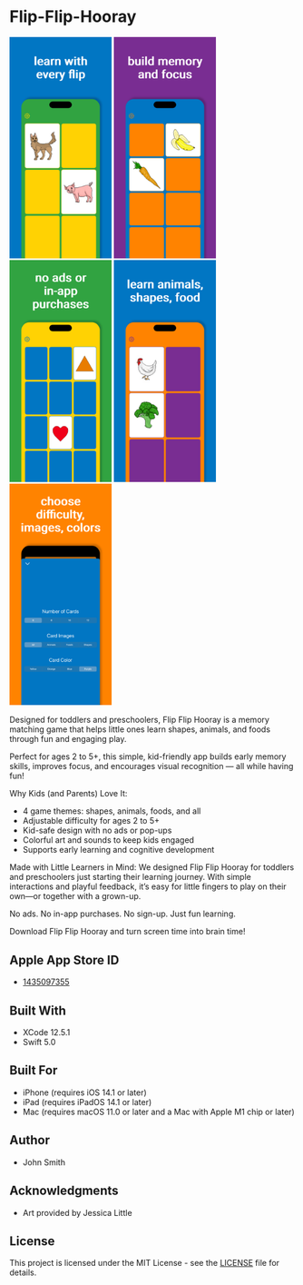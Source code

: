 # Flip-Flip-Hooray

<img src="https://github.com/JohnSmithCoder1/Flip-Flip-Hooray/blob/main/Screenshots/screenshot_1.png" width="180"> <img 
src="https://github.com/JohnSmithCoder1/Flip-Flip-Hooray/blob/main/Screenshots/screenshot_2.png" width="180"> 
<img src="https://github.com/JohnSmithCoder1/Flip-Flip-Hooray/blob/main/Screenshots/screenshot_3.png" width="180"> 
<img src="https://github.com/JohnSmithCoder1/Flip-Flip-Hooray/blob/main/Screenshots/screenshot_4.png" width="180">
<img src="https://github.com/JohnSmithCoder1/Flip-Flip-Hooray/blob/main/Screenshots/screenshot_5.png" width="180">

Designed for toddlers and preschoolers, Flip Flip Hooray is a memory matching game that helps little ones learn shapes, animals, and foods through fun and engaging play.

Perfect for ages 2 to 5+, this simple, kid-friendly app builds early memory skills, improves focus, and encourages visual recognition — all while having fun!

Why Kids (and Parents) Love It:
* 4 game themes: shapes, animals, foods, and all
* Adjustable difficulty for ages 2 to 5+
* Kid-safe design with no ads or pop-ups
* Colorful art and sounds to keep kids engaged
* Supports early learning and cognitive development

Made with Little Learners in Mind:
We designed Flip Flip Hooray for toddlers and preschoolers just starting their learning journey. With simple interactions and playful feedback, it’s easy for little fingers to play on their own—or together with a grown-up.

No ads. No in-app purchases. No sign-up. Just fun learning.

Download Flip Flip Hooray and turn screen time into brain time!

## Apple App Store ID

* [1435097355](https://apps.apple.com/us/app/toddle-time/id1435097355)

## Built With

* XCode 12.5.1
* Swift 5.0

## Built For

* iPhone (requires iOS 14.1 or later)
* iPad (requires iPadOS 14.1 or later)
* Mac (requires macOS 11.0 or later and a Mac with Apple M1 chip or later)

## Author

* John Smith

## Acknowledgments

* Art provided by Jessica Little

## License

This project is licensed under the MIT License - see the [LICENSE](LICENSE) file for details.
